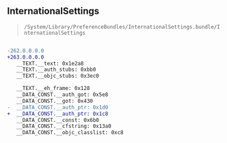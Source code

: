 ## InternationalSettings

> `/System/Library/PreferenceBundles/InternationalSettings.bundle/InternationalSettings`

```diff

-262.0.0.0.0
+263.0.0.0.0
   __TEXT.__text: 0x1e2a8
   __TEXT.__auth_stubs: 0xbb0
   __TEXT.__objc_stubs: 0x3ec0

   __TEXT.__eh_frame: 0x128
   __DATA_CONST.__auth_got: 0x5e8
   __DATA_CONST.__got: 0x430
-  __DATA_CONST.__auth_ptr: 0x1d0
+  __DATA_CONST.__auth_ptr: 0x1c8
   __DATA_CONST.__const: 0x6b0
   __DATA_CONST.__cfstring: 0x13a0
   __DATA_CONST.__objc_classlist: 0xc8

```
